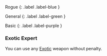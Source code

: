 Rogue
{: .label .label-blue }

General
{: .label .label-green }

Basic
{: .label .label-purple }
### Exotic Expert

You can use any [Exotic](Game/Designing-Weapons#Exotic) weapon without penalty.